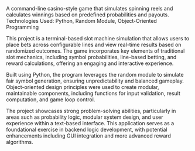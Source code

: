 A command-line casino-style game that simulates spinning reels and calculates winnings based on predefined probabilities and payouts.
Technologies Used: Python, Random Module, Object-Oriented Programming

This project is a terminal-based slot machine simulation that allows users to place bets across configurable lines and view real-time results based on randomized outcomes. The game incorporates key elements of traditional slot mechanics, including symbol probabilities, line-based betting, and reward calculations, offering an engaging and interactive experience.

Built using Python, the program leverages the random module to simulate fair symbol generation, ensuring unpredictability and balanced gameplay. Object-oriented design principles were used to create modular, maintainable components, including functions for input validation, result computation, and game loop control.

The project showcases strong problem-solving abilities, particularly in areas such as probability logic, modular system design, and user experience within a text-based interface. This application serves as a foundational exercise in backend logic development, with potential enhancements including GUI integration and more advanced reward algorithms.


